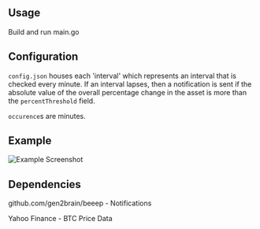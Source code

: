 ## Usage

Build and run main.go

## Configuration

`config.json` houses each 'interval' which represents an interval that is checked every minute.
If an interval lapses, then a notification is sent if the absolute value of the overall percentage change in the asset is 
more than the `percentThreshold` field.

`occurence`s are minutes.

## Example

![Example Screenshot](https://i.imgur.com/lKS8kzG.png)

## Dependencies

github.com/gen2brain/beeep - Notifications

Yahoo Finance              - BTC Price Data